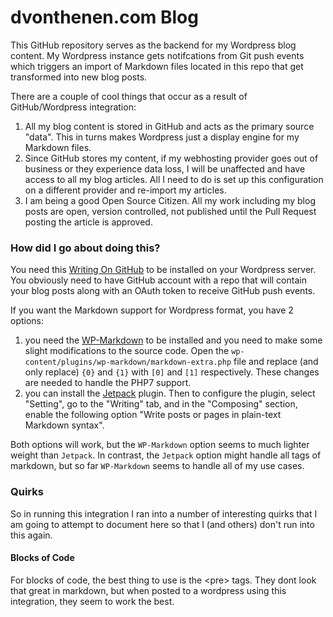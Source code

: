 # dvonthenen.com Blog

This GitHub repository serves as the backend for my Wordpress blog content. My Wordpress instance gets notifcations from Git push events which triggers an import of Markdown files located in this repo that get transformed into new blog posts.

There are a couple of cool things that occur as a result of GitHub/Wordpress integration:  
1. All my blog content is stored in GitHub and acts as the primary source "data". This in turns makes Wordpress just a display engine for my Markdown files.  
2. Since GitHub stores my content, if my webhosting provider goes out of business or they experience data loss, I will be unaffected and have access to all my blog articles. All I need to do is set up this configuration on a different provider and re-import my articles.  
3. I am being a good Open Source Citizen. All my work including my blog posts are open, version controlled, not published until the Pull Request posting the article is approved.  

### How did I go about doing this?

You need this [Writing On GitHub](https://github.com/litefeel/writing-on-github) to be installed on your Wordpress server. You obviously need to have GitHub account with a repo that will contain your blog posts along with an OAuth token to receive GitHub push events.

If you want the Markdown support for Wordpress format, you have 2 options:
1. you need the [WP-Markdown](https://wordpress.org/plugins/wp-markdown/installation/) to be installed and you need to make some slight modifications to the source code. Open the `wp-content/plugins/wp-markdown/markdown-extra.php` file and replace (and only replace) `{0}` and `{1}` with `[0]` and `[1]` respectively. These changes are needed to handle the PHP7 support.
2. you can install the [Jetpack](https://wordpress.org/plugins/jetpack/) plugin. Then to configure the plugin, select "Setting", go to the "Writing" tab, and in the "Composing" section, enable the following option "Write posts or pages in plain-text Markdown syntax".

Both options will work, but the `WP-Markdown` option seems to much lighter weight than `Jetpack`. In contrast, the `Jetpack` option might handle all tags of markdown, but so far `WP-Markdown` seems to handle all of my use cases.

### Quirks

So in running this integration I ran into a number of interesting quirks that I am going to attempt to document here so that I (and others) don't run into this again.

#### Blocks of Code

For blocks of code, the best thing to use is the &lt;pre&gt; tags. They dont look that great in markdown, but when posted to a wordpress using this integration, they seem to work the best.
